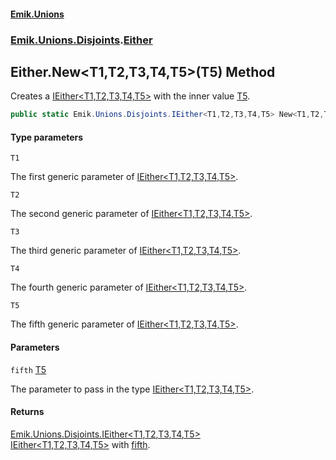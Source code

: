 #### [Emik.Unions](index.md 'index')
### [Emik.Unions.Disjoints](Emik.Unions.Disjoints.md 'Emik.Unions.Disjoints').[Either](Either.md 'Emik.Unions.Disjoints.Either')

## Either.New<T1,T2,T3,T4,T5>(T5) Method

Creates a [IEither&lt;T1,T2,T3,T4,T5&gt;](IEither{T1,T2,T3,T4,T5}.md 'Emik.Unions.Disjoints.IEither<T1,T2,T3,T4,T5>') with the inner value [T5](Either.New{T1,T2,T3,T4,T5}(T5).md#Emik.Unions.Disjoints.Either.New_T1,T2,T3,T4,T5_(T5).T5 'Emik.Unions.Disjoints.Either.New<T1,T2,T3,T4,T5>(T5).T5').

```csharp
public static Emik.Unions.Disjoints.IEither<T1,T2,T3,T4,T5> New<T1,T2,T3,T4,T5>(T5 fifth);
```
#### Type parameters

<a name='Emik.Unions.Disjoints.Either.New_T1,T2,T3,T4,T5_(T5).T1'></a>

`T1`

The first generic parameter of [IEither&lt;T1,T2,T3,T4,T5&gt;](IEither{T1,T2,T3,T4,T5}.md 'Emik.Unions.Disjoints.IEither<T1,T2,T3,T4,T5>').

<a name='Emik.Unions.Disjoints.Either.New_T1,T2,T3,T4,T5_(T5).T2'></a>

`T2`

The second generic parameter of [IEither&lt;T1,T2,T3,T4,T5&gt;](IEither{T1,T2,T3,T4,T5}.md 'Emik.Unions.Disjoints.IEither<T1,T2,T3,T4,T5>').

<a name='Emik.Unions.Disjoints.Either.New_T1,T2,T3,T4,T5_(T5).T3'></a>

`T3`

The third generic parameter of [IEither&lt;T1,T2,T3,T4,T5&gt;](IEither{T1,T2,T3,T4,T5}.md 'Emik.Unions.Disjoints.IEither<T1,T2,T3,T4,T5>').

<a name='Emik.Unions.Disjoints.Either.New_T1,T2,T3,T4,T5_(T5).T4'></a>

`T4`

The fourth generic parameter of [IEither&lt;T1,T2,T3,T4,T5&gt;](IEither{T1,T2,T3,T4,T5}.md 'Emik.Unions.Disjoints.IEither<T1,T2,T3,T4,T5>').

<a name='Emik.Unions.Disjoints.Either.New_T1,T2,T3,T4,T5_(T5).T5'></a>

`T5`

The fifth generic parameter of [IEither&lt;T1,T2,T3,T4,T5&gt;](IEither{T1,T2,T3,T4,T5}.md 'Emik.Unions.Disjoints.IEither<T1,T2,T3,T4,T5>').
#### Parameters

<a name='Emik.Unions.Disjoints.Either.New_T1,T2,T3,T4,T5_(T5).fifth'></a>

`fifth` [T5](Either.New{T1,T2,T3,T4,T5}(T5).md#Emik.Unions.Disjoints.Either.New_T1,T2,T3,T4,T5_(T5).T5 'Emik.Unions.Disjoints.Either.New<T1,T2,T3,T4,T5>(T5).T5')

The parameter to pass in the type [IEither&lt;T1,T2,T3,T4,T5&gt;](IEither{T1,T2,T3,T4,T5}.md 'Emik.Unions.Disjoints.IEither<T1,T2,T3,T4,T5>').

#### Returns
[Emik.Unions.Disjoints.IEither&lt;](IEither{T1,T2,T3,T4,T5}.md 'Emik.Unions.Disjoints.IEither<T1,T2,T3,T4,T5>')[T1](Either.New{T1,T2,T3,T4,T5}(T5).md#Emik.Unions.Disjoints.Either.New_T1,T2,T3,T4,T5_(T5).T1 'Emik.Unions.Disjoints.Either.New<T1,T2,T3,T4,T5>(T5).T1')[,](IEither{T1,T2,T3,T4,T5}.md 'Emik.Unions.Disjoints.IEither<T1,T2,T3,T4,T5>')[T2](Either.New{T1,T2,T3,T4,T5}(T5).md#Emik.Unions.Disjoints.Either.New_T1,T2,T3,T4,T5_(T5).T2 'Emik.Unions.Disjoints.Either.New<T1,T2,T3,T4,T5>(T5).T2')[,](IEither{T1,T2,T3,T4,T5}.md 'Emik.Unions.Disjoints.IEither<T1,T2,T3,T4,T5>')[T3](Either.New{T1,T2,T3,T4,T5}(T5).md#Emik.Unions.Disjoints.Either.New_T1,T2,T3,T4,T5_(T5).T3 'Emik.Unions.Disjoints.Either.New<T1,T2,T3,T4,T5>(T5).T3')[,](IEither{T1,T2,T3,T4,T5}.md 'Emik.Unions.Disjoints.IEither<T1,T2,T3,T4,T5>')[T4](Either.New{T1,T2,T3,T4,T5}(T5).md#Emik.Unions.Disjoints.Either.New_T1,T2,T3,T4,T5_(T5).T4 'Emik.Unions.Disjoints.Either.New<T1,T2,T3,T4,T5>(T5).T4')[,](IEither{T1,T2,T3,T4,T5}.md 'Emik.Unions.Disjoints.IEither<T1,T2,T3,T4,T5>')[T5](Either.New{T1,T2,T3,T4,T5}(T5).md#Emik.Unions.Disjoints.Either.New_T1,T2,T3,T4,T5_(T5).T5 'Emik.Unions.Disjoints.Either.New<T1,T2,T3,T4,T5>(T5).T5')[&gt;](IEither{T1,T2,T3,T4,T5}.md 'Emik.Unions.Disjoints.IEither<T1,T2,T3,T4,T5>')  
[IEither&lt;T1,T2,T3,T4,T5&gt;](IEither{T1,T2,T3,T4,T5}.md 'Emik.Unions.Disjoints.IEither<T1,T2,T3,T4,T5>') with [fifth](Either.New{T1,T2,T3,T4,T5}(T5).md#Emik.Unions.Disjoints.Either.New_T1,T2,T3,T4,T5_(T5).fifth 'Emik.Unions.Disjoints.Either.New<T1,T2,T3,T4,T5>(T5).fifth').